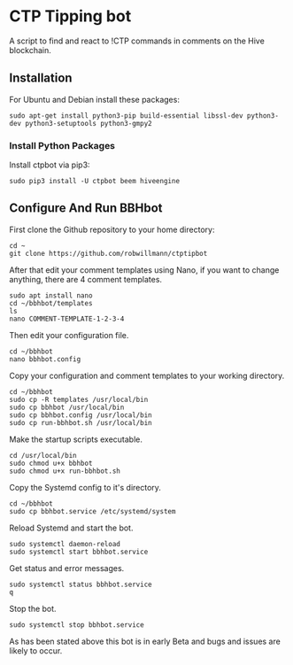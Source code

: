 # CTP Tipping bot

A script to find and react to !CTP commands in comments on the Hive blockchain.

## Installation 

For Ubuntu and Debian install these packages:
```
sudo apt-get install python3-pip build-essential libssl-dev python3-dev python3-setuptools python3-gmpy2
```

### Install Python Packages

Install ctpbot via pip3:
```
sudo pip3 install -U ctpbot beem hiveengine
```

## Configure And Run BBHbot

First clone the Github repository to your home directory:
```
cd ~
git clone https://github.com/robwillmann/ctptipbot
```

After that edit your comment templates using Nano, if you want to change anything, there are 4 comment templates.
```
sudo apt install nano 
cd ~/bbhbot/templates
ls
nano COMMENT-TEMPLATE-1-2-3-4
```

Then edit your configuration file.
```
cd ~/bbhbot
nano bbhbot.config
```

Copy your configuration and comment templates to your working directory.
```
cd ~/bbhbot
sudo cp -R templates /usr/local/bin
sudo cp bbhbot /usr/local/bin
sudo cp bbhbot.config /usr/local/bin
sudo cp run-bbhbot.sh /usr/local/bin
```

Make the startup scripts executable.
```
cd /usr/local/bin
sudo chmod u+x bbhbot
sudo chmod u+x run-bbhbot.sh
```

Copy the Systemd config to it's directory.
```
cd ~/bbhbot
sudo cp bbhbot.service /etc/systemd/system
```

Reload Systemd and start the bot.
```
sudo systemctl daemon-reload
sudo systemctl start bbhbot.service
```

Get status and error messages.
```
sudo systemctl status bbhbot.service
q
```

Stop the bot.
```
sudo systemctl stop bbhbot.service
```

As has been stated above this bot is in early Beta and bugs and issues are likely to occur.

